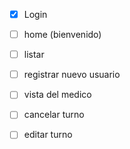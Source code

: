 * [x] Login
* [ ] home (bienvenido)
* [ ] listar
* [ ] registrar nuevo usuario
* [ ] vista del medico
* [ ] cancelar turno
* [ ] editar turno

